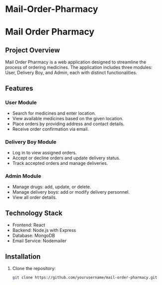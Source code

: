 # Mail-Order-Pharmacy
# Mail Order Pharmacy

## Project Overview
Mail Order Pharmacy is a web application designed to streamline the process of ordering medicines. The application includes three modules: User, Delivery Boy, and Admin, each with distinct functionalities.

## Features

### User Module
- Search for medicines and enter location.
- View available medicines based on the given location.
- Place orders by providing address and contact details.
- Receive order confirmation via email.

### Delivery Boy Module
- Log in to view assigned orders.
- Accept or decline orders and update delivery status.
- Track accepted orders and manage deliveries.

### Admin Module
- Manage drugs: add, update, or delete.
- Manage delivery boys: add or modify delivery personnel.
- View all order details.

## Technology Stack
- Frontend: React
- Backend: Node.js with Express
- Database: MongoDB
- Email Service: Nodemailer

## Installation
1. Clone the repository:
   ```bash
   git clone https://github.com/yourusername/mail-order-pharmacy.git
